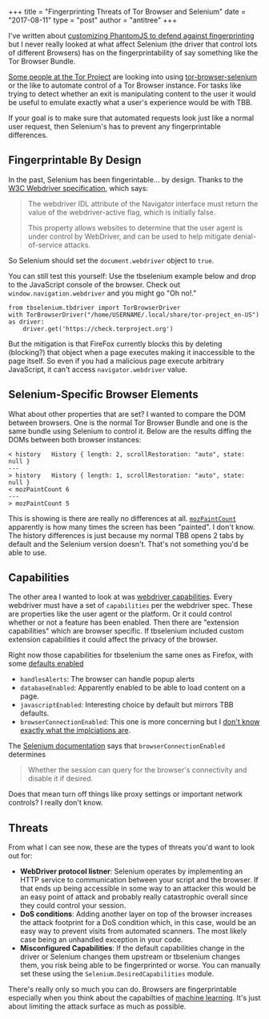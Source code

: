 +++
title = "Fingerprinting Threats of Tor Browser and Selenium"
date = "2017-08-11"
type = "post"
author = "antitree"
+++

I've written about [customizing PhantomJS to defend against fingerprinting](/2015/05/18/browser-fingerprinting-attack-and-defense-with-phantomjs/)
but I never really looked at what affect Selenium (the driver that control
lots of different Browsers) has on the fingerprintability of say something like
the Tor Browser Bundle.

[Some people at the Tor Project](https://github.com/NullHypothesis/exitmap/issues/46) are looking into using
[tor-browser-selenium](https://github.com/webfp/tor-browser-selenium) or the like to automate control of a Tor Browser instance. For
tasks like trying to detect whether an exit is manipulating content to the user
it would be useful to emulate exactly what a user's experience would be with
TBB.

If your goal is to make sure that automated requests look just like a normal
user request, then Selenium's has to prevent any fingerprintable differences.

## Fingerprintable By Design

In the past, Selenium has been fingerintable... by design. Thanks to the
[W3C Webdriver specification](https://w3c.github.io/webdriver/webdriver-spec.html), which says:

> The webdriver IDL attribute of the Navigator interface must return the value of the webdriver-active flag, which is initially false.
>
> This property allows websites to determine that the user agent is under control by WebDriver, and can be used to help mitigate denial-of-service attacks.

So Selenium should set the `document.webdriver` object to `true`.

You can still test
this yourself: Use the tbselenium example below and drop to the JavaScript
console of the browser. Check out `window.navigation.webdriver` and you might
go "Oh no!."

```python3
from tbselenium.tbdriver import TorBrowserDriver
with TorBrowserDriver("/home/USERNAME/.local/share/tor-project_en-US") as driver:
    driver.get('https://check.torproject.org')
```

But the mitigation is that FireFox currently blocks this by deleting
(blocking?) that object when a page executes
making it inaccessible to the page itself.
So even if you had a malicious page execute arbitrary JavaScript,
it can't access `navigator.webdriver` value.

## Selenium-Specific Browser Elements

What about other properties that are set? I wanted to compare the DOM between browsers. One is the normal Tor Browser Bundle and
one is the same bundle using Selenium to control it. Below are the results diffing
the DOMs between both browser instances:

```
< history	History { length: 2, scrollRestoration: "auto", state: null }
---
> history	History { length: 1, scrollRestoration: "auto", state: null }
< mozPaintCount	6
---
> mozPaintCount	5
```

This is showing is there are really no differences at all. [`mozPaintCount`](https://developer.mozilla.org/en-US/docs/Web/API/Window/mozPaintCount)
apparently is how many times the screen has been "painted". I don't know. The
history differences is just because my normal TBB opens 2 tabs by default and the
Selenium version doesn't. That's not something you'd be able to use.

## Capabilities

The other area I wanted to look at was [webdriver capabilities](https://github.com/SeleniumHQ/selenium/wiki/DesiredCapabilities).
Every webdriver must have a set of `capabilities` per the webdriver spec.
These are properties like the user agent or the platform. Or it could control
whether or not a feature has been enabled.
Then there are "extension capabilities" which are browser
specific. If tbselenium included custom
extension capabilities it could affect the privacy of the browser.

Right now those capabilities for tbselenium the same ones as Firefox,
with some [defaults enabled](https://github.com/webfp/tor-browser-selenium/blob/master/tbselenium/tbdriver.py#L267-L273)
* `handlesAlerts`: The browser can handle popup alerts
* `databaseEnabled`: Apparently enabled to be able to load content on a page.
* `javascriptEnabled`: Interesting choice by default but mirrors TBB defaults.
* `browserConnectionEnabled`: This one is more concerning but I [don't know exactly what the implciations are](http://wicg.github.io/netinfo/).

The [Selenium documentation](https://github.com/SeleniumHQ/selenium/wiki/DesiredCapabilities)
 says that `browserConnectionEnabled` determines

> Whether the session can query for the browser's connectivity and disable it if desired.

Does that mean turn off things like proxy settings or important network controls?
I really don't know.

## Threats
From what I can see now, these are the types of threats you'd want to look out
for:

* **WebDriver protocol listner**: Selenium operates by implementing an HTTP service
to communication between your script and the browser. If that ends up being
accessible in some way to an attacker this would be an easy point of attack
and probably really catastrophic overall since they could control your session.
* **DoS conditions**: Adding another layer on top of the browser increases the
attack footprint for a DoS condition which, in this case, would be an easy way
to prevent visits from automated scanners. The most likely case being an
unhandled exception in your code.
* **Misconfigured Capabilities**: If the default capabilities change in the driver
or Selenium changes them upstream or tbselenium changes them, you risk
being able to be fingerprinted or worse. You can manually set these using the
`Selenium.DesiredCapabilities` module.

There's really only so much you can do. Browsers are fingerprintable especially
when you think about the capabilties of [machine learning](http://publications.lib.chalmers.se/records/fulltext/163728.pdf).
It's just about limiting the attack surface as much as possible.
